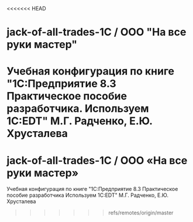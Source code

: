 <<<<<<< HEAD
# jack-of-all-trades-1C / ООО "На все руки мастер"

Учебная конфигурация по книге "1C:Предприятие 8.3 Практическое пособие разработчика. Используем 1C:EDT" М.Г. Радченко, Е.Ю. Хрусталева
=======
# jack-of-all-trades-1C / ООО «На все руки мастер»

Учебная конфигурация по книге "1C:Предприятие 8.3 Практическое пособие разработчика Используем 1C:EDT" М.Г. Радченко, Е.Ю. Хрусталева
>>>>>>> refs/remotes/origin/master
